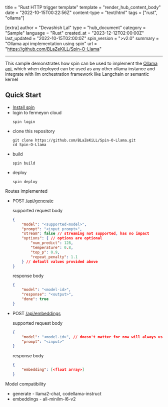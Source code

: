 title = "Rust HTTP trigger template"
template = "render_hub_content_body"
date = "2022-10-15T00:22:56Z"
content-type = "text/html"
tags = ["rust", "ollama"]

[extra]
author = "Devashish Lal"
type = "hub_document"
category = "Sample"
language = "Rust"
created_at = "2023-12-12T02:00:00Z"
last_updated = "2022-10-15T02:00:0Z"
spin_version = ">v2.0"
summary =  "Ollama api implementation using spin"
url = "https://github.com/BLaZeKiLL/Spin-O-Llama"

---

This sample demonstrates how spin can be used to implement the [Ollama api](https://github.com/jmorganca/ollama/blob/main/docs/api.md), which when deployed can be used as any other ollama instance and integrate with llm orchestration framework like Langchain or semantic kernel

## Quick Start
- [Install spin](https://developer.fermyon.com/spin/v2/install)
- login to fermeyon cloud
    ```
    spin login
    ```
- clone this repository
    ```
    git clone https://github.com/BLaZeKiLL/Spin-O-Llama.git
    cd Spin-O-Llama
    ```
- build
    ```
    spin build
    ```
- deploy
    ```
    spin deploy
    ```

Routes implemented
- POST [/api/generate](https://github.com/jmorganca/ollama/blob/main/docs/api.md#generate-a-completion)

    supported request body
    ```json
    {
        "model": "<supported-model>",
        "prompt": "<input prompt>",
        "stream": false // streaming not supported, has no impact
        "options": { // options are optional
            "num_predict": 128,
            "temperature": 0.8,
            "top_p": 0.9,
            "repeat_penalty": 1.1
        } // default values provided above
    }
    ```

    response body
    ```json
    {
        "model": "<model-id>",
        "response": "<output>",
        "done": true
    }
    ```
- POST [/api/embeddings](https://github.com/jmorganca/ollama/blob/main/docs/api.md#generate-embeddings)

    supported request body
    ```json
    {
        "model": "<model-id>", // doesn't matter for now will always use all-minilm-l6-v2
        "prompt": "<input>"
    }
    ```

    response body
    ```json
    {
        "embedding": [<float array>]
    }
    ```

Model compatibility
- generate - llama2-chat, codellama-instruct
- embeddings - all-minilm-l6-v2